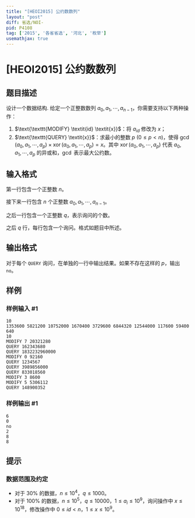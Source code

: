 ```yaml
---
title: "[HEOI2015] 公约数数列"
layout: "post"
diff: 省选/NOI-
pid: P4108
tag: ['2015', '各省省选', '河北', '枚举']
usemathjax: true
---
```


# [HEOI2015] 公约数数列
## 题目描述

设计一个数据结构. 给定一个正整数数列 $a_0, a_1, \cdots, a_{n - 1}$，你需要支持以下两种操作：


1. $\text{\texttt{MODIFY} \textit{id} \textit{x}}$：将 $a_{id}$ 修改为 $x$；
2. $\text{\texttt{QUERY} \textit{x}}$：求最小的整数 $p \ (0 \le p < n)$，使得 $\gcd(a_0, a_1, \cdots, a_p) \times  \operatorname{xor}(a_0, a_1, \cdots, a_p) = x$。其中 $\operatorname{xor}(a_0, a_1, \cdots, a_p)$ 代表 $a_0, a_1, \cdots, a_p$ 的异或和，$\gcd$ 表示最大公约数。

## 输入格式

第一行包含一个正整数 $n$。

接下来一行包含 $n$ 个正整数 $a_0,a_1,\cdots,a_{n-1}$。

之后一行包含一个正整数 $q$，表示询问的个数。

之后 $q$ 行，每行包含一个询问。格式如题目中所述。
## 输出格式

对于每个 $\texttt{QUERY}$ 询问，在单独的一行中输出结果。如果不存在这样的 $p$，输出 `no`。
## 样例

### 样例输入 #1
```
10
1353600 5821200 10752000 1670400 3729600 6844320 12544000 117600 59400 640
10
MODIFY 7 20321280
QUERY 162343680
QUERY 1832232960000
MODIFY 0 92160
QUERY 1234567
QUERY 3989856000
QUERY 833018560
MODIFY 3 8600
MODIFY 5 5306112
QUERY 148900352
```
### 样例输出 #1
```
6
0
no
2
8
8
```
## 提示

### 数据范围及约定

- 对于 $30\%$ 的数据，$n\le10^4$，$q\le 1000$。
- 对于 $100\%$ 的数据，$n\le10^5$，$q\le 10000$，$1\le a_i\le 10^9$，询问操作中 $x \le 10^{18}$，修改操作中 $0\le id<n$，$1\le x\le 10^9$。
